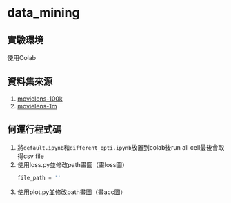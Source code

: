 # data_mining

## 實驗環境
使用Colab 

## 資料集來源
1. [movielens-100k](https://www.kaggle.com/datasets/abhikjha/movielens-100k)
2. [movielens-1m](https://grouplens.org/datasets/movielens/1m/)

## 何運行程式碼
1. 將`default.ipynb`和`different_opti.ipynb`放置到colab後run all cell最後會取得csv file
2. 使用loss.py並修改path畫圖（畫loss圖）
    ```python
    file_path = ''
    ```
3. 使用plot.py並修改path畫圖（畫acc圖）